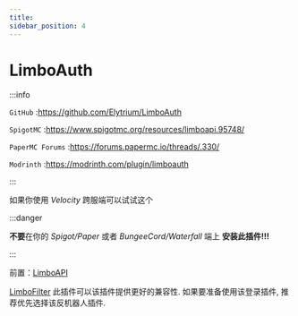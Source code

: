```yaml
---
title: 
sidebar_position: 4
---
```


# LimboAuth

:::info

`GitHub` :https://github.com/Elytrium/LimboAuth

`SpigotMC` :https://www.spigotmc.org/resources/limboapi.95748/

`PaperMC Forums` :https://forums.papermc.io/threads/.330/

`Modrinth` :https://modrinth.com/plugin/limboauth

:::

如果你使用 *Velocity* 跨服端可以试试这个

:::danger

**不要**在你的 *Spigot/Paper* 或者 *BungeeCord/Waterfall* 端上 **安装此插件!!!**

:::

前置：[LimboAPI](https://github.com/Elytrium/LimboAPI)

[LimboFilter](https://github.com/Elytrium/LimboFilter) 此插件可以该插件提供更好的兼容性. 如果要准备使用该登录插件, 推荐优先选择该反机器人插件.
